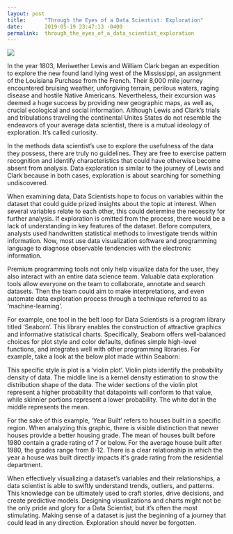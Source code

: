 ```yaml
---
layout: post
title:      "Through the Eyes of a Data Scientist: Exploration"
date:       2019-05-19 23:47:13 -0400
permalink:  through_the_eyes_of_a_data_scientist_exploration
---
```



![](https://images.app.goo.gl/MeZGYnRLnNsnSHPz7http://)

 
In the year 1803, Meriwether Lewis and William Clark began an expedition to explore the new found land lying west of the Mississippi, an assignment of the Louisiana Purchase from the French. Their 8,000 mile journey encountered bruising weather, unforgiving terrain, perilous waters, raging disease and hostile Native Americans. Nevertheless, their excursion was deemed a huge success by providing new geographic maps, as well as, crucial ecological and social information. Although Lewis and Clark’s trials and tribulations traveling the continental Unites States do not resemble the endeavors of your average data scientist, there is a mutual ideology of exploration. It’s called curiosity.


In the methods data scientist’s use to explore the usefulness of the data they possess, there are truly no guidelines. They are free to exercise pattern recognition and identify characteristics that could have otherwise become absent from analysis. Data exploration is similar to the journey of Lewis and Clark because in both cases, exploration is about searching for something undiscovered. 


When examining data, Data Scientists hope to focus on variables within the dataset that could guide prized insights about the topic at interest. When several variables relate to each other, this could determine the necessity for further analysis. If exploration is omitted from the process, there would be a lack of understanding in key features of the dataset. Before computers, analysts used handwritten statistical methods to investigate trends within information. Now, most use data visualization software and programming language to diagnose observable  tendencies with the electronic information. 


Premium programming tools not only help visualize data for the user, they also interact with an entire data science team. Valuable data exploration tools allow everyone on the team to collaborate, annotate and search datasets. Then the team could aim to make interpretations, and even automate data exploration process through a technique referred to as ‘machine-learning’.


For example, one tool in the belt loop for Data Scientists is a program library titled ‘Seaborn’. This library enables the construction of attractive graphics and informative statistical charts. Specifically, Seaborn offers well-balanced choices for plot style and color defaults, defines simple high-level functions, and integrates well with other programming libraries. For example, take a look at the below plot made within Seaborn: 

 
This specific style is plot is a ‘violin plot’. Violin plots identify the probability density of data. The middle line is a kernel density estimation to show the distribution shape of the data. The wider sections of the violin plot represent a higher probability that datapoints will conform to that value, while skinnier portions represent a lower probability. The white dot in the middle represents the mean. 


For the sake of this example, ‘Year Built’ refers to houses built in a specific region. When analyzing this graphic, there is visible distinction that newer houses provide a better housing grade. The mean of houses built before 1980 contain a grade rating of 7 or below. For the average house built after 1980, the grades range from 8-12. There is a clear relationship in which the year a house was built directly impacts it's grade rating from the residential department. 


When effectively visualizing a dataset’s variables and their relationships, a data scientist is able to swiftly understand trends, outliers, and patterns. This knowledge can be ultimately used to craft stories, drive decisions, and create predictive models. Designing visualizations and charts might not be the only pride and glory for a Data Scientist, but it’s often the most stimulating. Making sense of a dataset is just the beginning of a journey that could lead in any direction. Exploration should never be forgotten. 


